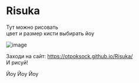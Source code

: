 # Risuka
Тут можно рисовать  
цвет и размер кисти выбирать йоу

![image](https://user-images.githubusercontent.com/89316631/168207464-de774b6a-680d-4bc8-bca7-e11bb823b43b.png)

Заходи на сайт: https://otpoksock.github.io/Risuka/  
И рисуй!  

Йоу Йоу Йоу
